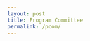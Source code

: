 ```yaml
---
layout: post
title: Program Committee
permalink: /pcom/
---
```


<!---
- **Somak Aditya**, Microsoft Research
- **Afra Alishahi**, Tilburg University
- **Iacer Calixto**, NYU
- **Stanislav Frolov**, DFKI
- **Jacob Goldberger**, Bar-Ilan University
- **Claudio Greco**, University of Trento
- **Ashutosh Modi**, IIT Kanpur 
- **David Schlangen**, Potsdam University
- **Ravi Shekhar**, Queen Mary University of London
- **Carina Silberer**, Stuttgart University
- **Allessandro Suglia**, Edinburgh Centre for Robotics
- **Alane Suhr**, Cornell University
- **Sina Zarrieß**, Jena University
-->
